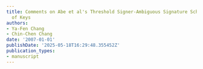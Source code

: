 ```yaml
---
title: Comments on Abe et al's Threshold Signer-Ambiguous Signature Scheme from Variety
  of Keys
authors:
- Ya-Fen Chang
- Chin-Chen Chang
date: '2007-01-01'
publishDate: '2025-05-18T16:29:48.355452Z'
publication_types:
- manuscript
---
```

